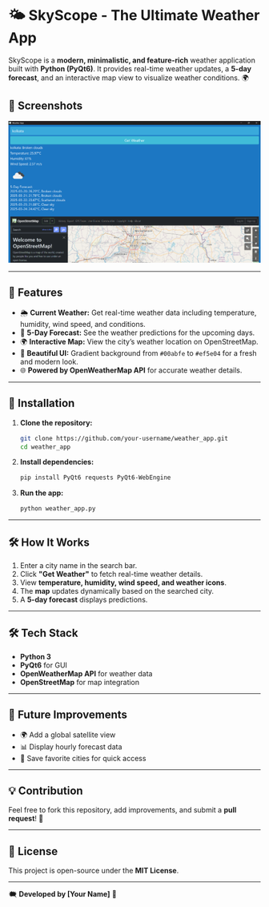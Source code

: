 # 🌤 SkyScope - The Ultimate Weather App

SkyScope is a **modern, minimalistic, and feature-rich** weather application built with **Python (PyQt6)**. It provides real-time weather updates, a **5-day forecast**, and an interactive map view to visualize weather conditions. 🌍

## 📸 Screenshots  
![Weather Display](assets/weather2.png)

---

## 🚀 Features  
- 🌦 **Current Weather:** Get real-time weather data including temperature, humidity, wind speed, and conditions.  
- 📅 **5-Day Forecast:** See the weather predictions for the upcoming days.  
- 🌍 **Interactive Map:** View the city’s weather location on OpenStreetMap.  
- 🌈 **Beautiful UI:** Gradient background from `#00abfe` to `#ef5e04` for a fresh and modern look.  
- 🌐 **Powered by OpenWeatherMap API** for accurate weather details.  

---

## 👥 Installation  
1. **Clone the repository:**  
   ```sh
   git clone https://github.com/your-username/weather_app.git
   cd weather_app
   ```
2. **Install dependencies:**  
   ```sh
   pip install PyQt6 requests PyQt6-WebEngine
   ```
3. **Run the app:**  
   ```sh
   python weather_app.py
   ```

---

## 🛠 How It Works  
1. Enter a city name in the search bar.  
2. Click **"Get Weather"** to fetch real-time weather details.  
3. View **temperature, humidity, wind speed, and weather icons**.  
4. The **map** updates dynamically based on the searched city.  
5. A **5-day forecast** displays predictions.  

---

## 🛠 Tech Stack  
- **Python 3**  
- **PyQt6** for GUI  
- **OpenWeatherMap API** for weather data  
- **OpenStreetMap** for map integration  

---

## 🌟 Future Improvements  
- 🌍 Add a global satellite view  
- 📊 Display hourly forecast data  
- 📌 Save favorite cities for quick access  

---

## 💡 Contribution  
Feel free to fork this repository, add improvements, and submit a **pull request**! 🤝  

---

## 🐜 License  
This project is open-source under the **MIT License**.  

---

🗮 **Developed by [Your Name]** 🚀

